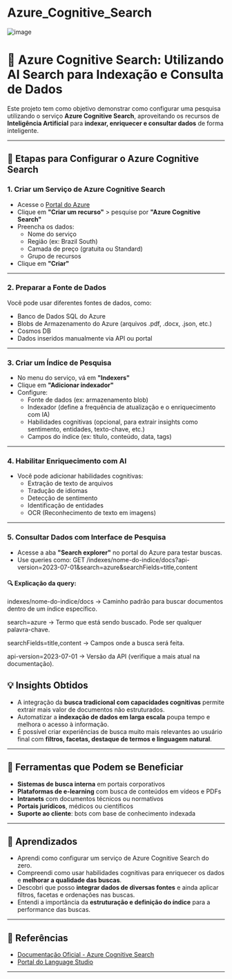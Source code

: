 # Azure_Cognitive_Search
![image](https://github.com/user-attachments/assets/cb7da31a-7180-474a-9c46-5af3def2312f)



# 🔎 Azure Cognitive Search: Utilizando AI Search para Indexação e Consulta de Dados

Este projeto tem como objetivo demonstrar como configurar uma pesquisa utilizando o serviço **Azure Cognitive Search**, aproveitando os recursos de **Inteligência Artificial** para **indexar, enriquecer e consultar dados** de forma inteligente.

---

## 🚀 Etapas para Configurar o Azure Cognitive Search

### 1. Criar um Serviço de Azure Cognitive Search

- Acesse o [Portal do Azure](https://portal.azure.com)
- Clique em **"Criar um recurso"** > pesquise por **"Azure Cognitive Search"**
- Preencha os dados:
  - Nome do serviço
  - Região (ex: Brazil South)
  - Camada de preço (gratuita ou Standard)
  - Grupo de recursos
- Clique em **"Criar"**

---

### 2. Preparar a Fonte de Dados

Você pode usar diferentes fontes de dados, como:
- Banco de Dados SQL do Azure
- Blobs de Armazenamento do Azure (arquivos .pdf, .docx, .json, etc.)
- Cosmos DB
- Dados inseridos manualmente via API ou portal

---

### 3. Criar um Índice de Pesquisa

- No menu do serviço, vá em **"Indexers"**
- Clique em **"Adicionar indexador"**
- Configure:
  - Fonte de dados (ex: armazenamento blob)
  - Indexador (define a frequência de atualização e o enriquecimento com IA)
  - Habilidades cognitivas (opcional, para extrair insights como sentimento, entidades, texto-chave, etc.)
  - Campos do índice (ex: título, conteúdo, data, tags)

---

### 4. Habilitar Enriquecimento com AI

- Você pode adicionar habilidades cognitivas:
  - Extração de texto de arquivos
  - Tradução de idiomas
  - Detecção de sentimento
  - Identificação de entidades
  - OCR (Reconhecimento de texto em imagens)

---

### 5. Consultar Dados com Interface de Pesquisa

- Acesse a aba **"Search explorer"** no portal do Azure para testar buscas.
- Use queries como: GET /indexes/nome-do-indice/docs?api-version=2023-07-01&search=azure&searchFields=title,content

  
#### 🔍 Explicação da query:
indexes/nome-do-indice/docs → Caminho padrão para buscar documentos dentro de um índice específico.

search=azure → Termo que está sendo buscado. Pode ser qualquer palavra-chave.

searchFields=title,content → Campos onde a busca será feita.

api-version=2023-07-01 → Versão da API (verifique a mais atual na documentação).



## 💡 Insights Obtidos

- A integração da **busca tradicional com capacidades cognitivas** permite extrair mais valor de documentos não estruturados.
- Automatizar a **indexação de dados em larga escala** poupa tempo e melhora o acesso à informação.
- É possível criar experiências de busca muito mais relevantes ao usuário final com **filtros, facetas, destaque de termos e linguagem natural**.

---

## 🧠 Ferramentas que Podem se Beneficiar

- **Sistemas de busca interna** em portais corporativos
- **Plataformas de e-learning** com busca de conteúdos em vídeos e PDFs
- **Intranets** com documentos técnicos ou normativos
- **Portais jurídicos**, médicos ou científicos
- **Suporte ao cliente**: bots com base de conhecimento indexada

---

## 📘 Aprendizados

- Aprendi como configurar um serviço de Azure Cognitive Search do zero.
- Compreendi como usar habilidades cognitivas para enriquecer os dados e **melhorar a qualidade das buscas**.
- Descobri que posso **integrar dados de diversas fontes** e ainda aplicar filtros, facetas e ordenações nas buscas.
- Entendi a importância da **estruturação e definição do índice** para a performance das buscas.

---

## 📎 Referências

- [Documentação Oficial - Azure Cognitive Search](https://learn.microsoft.com/pt-br/azure/search/)
- [Portal do Language Studio](https://language.cognitive.azure.com/)

---

